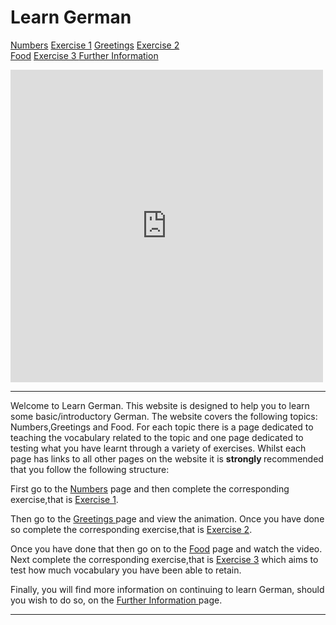 
<h1> Learn German </h1>

<a href="Numbers.html">Numbers</a> 
<a href="NumbersExercise.html">Exercise 1</a> 
<a href="GreetingsandGoodbyes.html">Greetings</a> 
<a href="GreetingsExercise.html">Exercise 2 </a>  
<a href="Food.html">Food</a>
<a href="FoodExercise.html">Exercise 3 </a>
<a href="FurtherInformation.html">Further Information </a>

<iframe src="https://h5p.org/h5p/embed/168549" width="500" height="500" frameborder="0" allowfullscreen="allowfullscreen"></iframe><script src="https://h5p.org/sites/all/modules/h5p/library/js/h5p-resizer.js" charset="UTF-8"></script>


<hr>

<p>Welcome to Learn German. This website is designed to help you to learn some basic/introductory German. The website covers the following topics: Numbers,Greetings and Food. For each topic there is a page dedicated to teaching the vocabulary related to the topic and one page dedicated to testing what you have learnt through a variety of exercises. Whilst each page has links to all other pages on the website it is <strong> strongly </strong> recommended that you follow the following structure: </p>
  
 <p> First go to the <a href="Numbers.html">Numbers</a> page and then complete the corresponding exercise,that is <a href="NumbersExercise.html">Exercise 1</a>.</p>
  
<p> Then go to the <a href="GreetingsandGoodbyes.html">Greetings </a> page and view the animation. Once you have done so complete the corresponding exercise,that is <a href="GreetingsExercise.html">Exercise 2</a>.</p>

<p>Once you have done that then go on to the <a href="Food.html">Food</a> page and watch the video. Next complete the corresponding exercise,that is <a href="FoodExercise.html">Exercise 3</a> which aims to test how much vocabulary you have been able to retain.</p> 

<p>Finally, you will find more information on continuing to learn German, should you wish to do so, on the <a href="FurtherInformation.html">Further Information </a> page. </p>

<hr>



